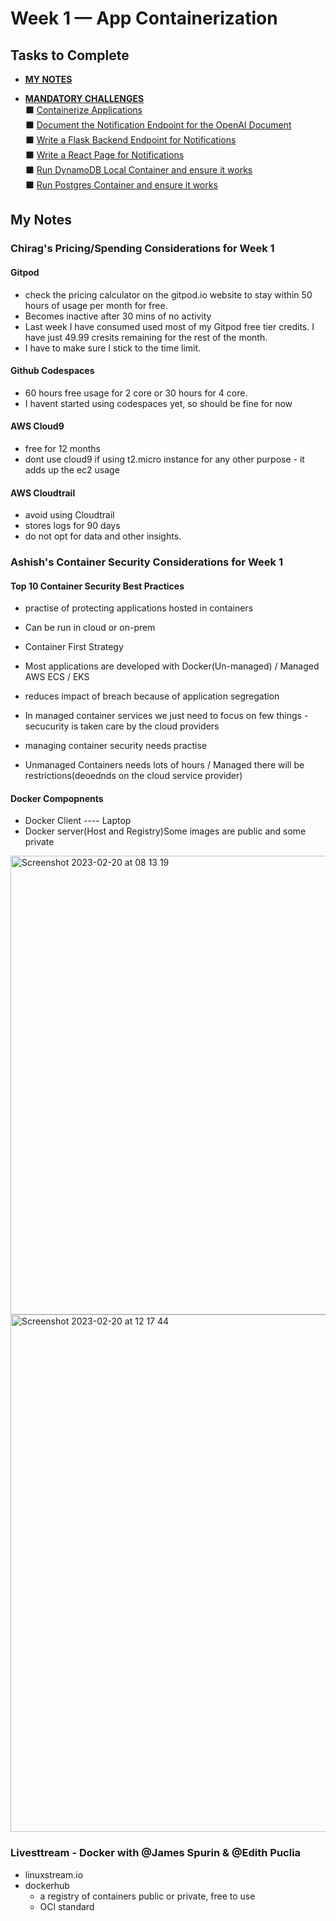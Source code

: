 # Week 1 — App Containerization

## Tasks to Complete
- [**MY NOTES**](#my-notes)<br>

- [**MANDATORY CHALLENGES**](#mandatory-challenges)<br>
  ⬛ [Containerize Applications](#containerize-applications)<br>
  ⬛ [Document the Notification Endpoint for the OpenAI Document](#document-the-notification-endpoint-for-the-openai-document)<br>
  ⬛ [Write a Flask Backend Endpoint for Notifications](#write-a-flask-backend-endpoint-for-notifications)<br>
  ⬛ [Write a React Page for Notifications](#write-a-react-page-for-notifications)<br>
  ⬛ [Run DynamoDB Local Container and ensure it works](#run-dynamodb-local-container-and-ensure-it-works)<br>
  ⬛ [Run Postgres Container and ensure it works](#run-postgres-container-and-ensure-it-works)<br>

## My Notes
### Chirag's Pricing/Spending Considerations for Week 1
#### Gitpod 
- check the pricing calculator on the gitpod.io website to stay within 50 hours of usage per month for free.
- Becomes inactive after 30 mins of no activity
- Last week I have consumed used most of my Gitpod free tier credits. I have just 49.99 cresits remaining for the rest of the month. 
- I have to make sure I stick to the time limit.

#### Github Codespaces
- 60 hours free usage for 2 core or 30 hours for 4 core.
- I havent started using codespaces yet, so should be fine for now

#### AWS Cloud9 
- free for 12 months
- dont use cloud9 if using t2.micro instance for any other purpose - it adds up the ec2 usage

#### AWS Cloudtrail
- avoid using Cloudtrail
- stores logs for 90 days
- do not opt for data and other insights.

### Ashish's Container Security Considerations for Week 1
#### Top 10 Container Security Best Practices
- practise of protecting applications hosted in containers
- Can be run in cloud or on-prem

- Container First Strategy
- Most applications are developed with Docker(Un-managed) / Managed AWS ECS / EKS
- reduces impact of breach because of application segregation
- In managed container services we just need to focus on few things - secucurity is taken care by the cloud providers
- managing container security needs practise
- Unmanaged Containers needs lots of hours / Managed there will be restrictions(deoednds on the cloud service provider)

#### Docker Compopnents
- Docker Client ---- Laptop
- Docker server(Host and Registry)Some images are public and some private
<img width="734" alt="Screenshot 2023-02-20 at 08 13 19" src="https://user-images.githubusercontent.com/15687491/220049320-fc8370ff-dcc0-4820-b434-14a3150a10bd.png">

<img width="828" alt="Screenshot 2023-02-20 at 12 17 44" src="https://user-images.githubusercontent.com/15687491/220105104-6c9ac7c6-7f5b-4b39-8b24-5d12f56faf19.png">



### Livesttream - Docker with @James Spurin & @Edith Puclia

- linuxstream.io
- dockerhub 
  -  a registry of containers public or private, free to use
  -  OCI standard

